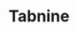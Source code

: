 ---
layout: aitool
title: Tabnine 
siteurl: https://www.tabnine.com/
image: assets/images/aitools/tabnine.png
description: "Programmers can work more effectively with GitHub Copilot, a tool powered by artificial intelligence. It's
created to function directly in your code editor, proposing complete lines or functions as you enter. It is compatible
with many programming languages, including Python, Ruby, Java, and JavaScript. Debugging, refactoring, and code
optimization are just a few of the things that GitHub Copilot can help you with. Developers who wish to work more
efficiently and rapidly will find it handy."
tags: [Programming, AI Tools]
category: Coding Assistant 
pricing: Free 
featured: false 
paidcustomer: false
---